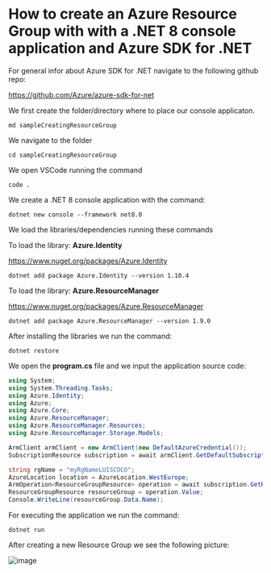 # How to create an Azure Resource Group with with a .NET 8 console application and Azure SDK for .NET 

For general infor about Azure SDK for .NET navigate to the following github repo: 

https://github.com/Azure/azure-sdk-for-net

We first create the folder/directory where to place our console applicaton.

```
md sampleCreatingResourceGroup
```

We navigate to the folder

```
cd sampleCreatingResourceGroup
```

We open VSCode running the command

```
code .
```

We create a .NET 8 console application with the command:

```
dotnet new console --framework net8.0
```

We load the libraries/dependencies running these commands

To load the library: **Azure.Identity**

https://www.nuget.org/packages/Azure.Identity

```
dotnet add package Azure.Identity --version 1.10.4
```

To load the library: **Azure.ResourceManager** 

https://www.nuget.org/packages/Azure.ResourceManager

```
dotnet add package Azure.ResourceManager --version 1.9.0
```

After installing the libraries we run the command:

```
dotnet restore
```

We open the **program.cs** file and we input the application source code:

```csharp
using System;
using System.Threading.Tasks;
using Azure.Identity;
using Azure;
using Azure.Core;
using Azure.ResourceManager;
using Azure.ResourceManager.Resources;
using Azure.ResourceManager.Storage.Models;

ArmClient armClient = new ArmClient(new DefaultAzureCredential());
SubscriptionResource subscription = await armClient.GetDefaultSubscriptionAsync();

string rgName = "myRgNameLUISCOCO";
AzureLocation location = AzureLocation.WestEurope;
ArmOperation<ResourceGroupResource> operation = await subscription.GetResourceGroups().CreateOrUpdateAsync(WaitUntil.Completed, rgName, new ResourceGroupData(location));
ResourceGroupResource resourceGroup = operation.Value;
Console.WriteLine(resourceGroup.Data.Name);
```

For executing the application we run the command:

```
dotnet run
```

After creating a new Resource Group we see the following picture:

![image](https://github.com/luiscoco/Azure_SDK_Sample1_CreateResourceGroup/assets/32194879/9348c327-9d46-474d-ac08-4ee82eba415f)
